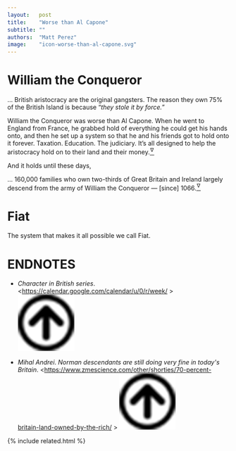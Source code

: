 ```yaml
---
layout:   post
title:    "Worse than Al Capone"
subtitle: ""
authors:  "Matt Perez"
image:    "icon-worse-than-al-capone.svg"
---
```


<div style='display:none; '>
 <p>Everybody is trying to contribute. For some, the mean is violence, for others, the mean is conversations. We must learn to teach to converse.</p>
</div>

<h1>William the Conqueror</h1>
 <div class="_citation">
  <p>&hellip; British aristocracy are the original gangsters. The reason they own 75% of the British Island is because &ldquo;<em>they stole it by force.</em>&rdquo;</p>
 </div>
 <div class="_citation">
  <p>William the Conqueror was worse than Al Capone. When he went to England from France, he grabbed hold of everything he could get his hands onto, and then he set up a system so that he and his friends got to hold onto it forever. Taxation. Education. The judiciary. It&rsquo;s all designed to help the aristocracy hold on to their land and their money.<a href="#en01"><sup id='bm01'>&hairsp;&nabla;&hairsp;</sup></a></p>
 </div>
 <p>And it holds until these days,</p>
 <div class="_citation">
  <p>&hellip; 160,000 families who own two-thirds of Great Britain and Ireland largely descend from the army of William the Conqueror &mdash; [since] 1066.<a href="#en02"><sup id="bm02">&hairsp;&nabla;&hairsp;</sup></a></p>
 </div>

<h1>Fiat</h1>
 <p>The system that makes it all possible we call Fiat.</p>

<h1 class="_section">ENDNOTES</h1>
 <ul>
  <li id="en01">
   <p class="_list-item">
    <em>Character in British series</em>.
    &lt;<a href="https://calendar.google.com/calendar/u/0/r/week" target="_blank">https://calendar.google.com/calendar/u/0/r/week/</a> &gt;
    <a class="_uparrow" href="#bm01"><img src="/assets/img/arrow-up-icon.png"></a>
   </p>
  </li>
  <li id="en02">
   <p class="_list-item">
    <em>Mihal Andrei</em>.
    <em>Norman descendants are still doing very fine in today's Britain</em>.
    &lt;<a href="https://www.zmescience.com/other/shorties/70-percent-britain-land-owned-by-the-rich/" target="_blank">https://www.zmescience.com/other/shorties/70-percent-britain-land-owned-by-the-rich/</a> &gt;
    <a class="_uparrow" href="#bm02"><img src="/assets/img/arrow-up-icon.png"></a>
   </p>
  </li>
 </ul>

{% include related.html %}